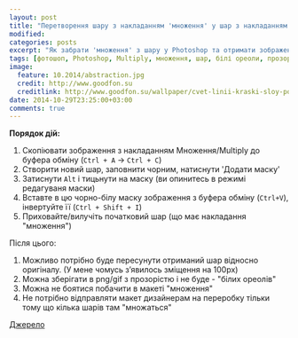 ```yaml
---
layout: post
title: "Перетворення шару з накладанням 'множення' у шар з накладанням 'звичайне'"
modified:
categories: posts
excerpt: "Як забрати 'множення' з шару у Photoshop та отримати зображення без втрат та 'білих ореолів'"
tags: [фотошоп, Photoshop, Multiply, множення, шар, білі ореоли, прозорість, інструкція, front-end, накладання, змішування]
image:
  feature: 10.2014/abstraction.jpg
  credit: http://www.goodfon.su
  creditlink: http://www.goodfon.su/wallpaper/cvet-linii-kraski-sloy-polosa.html
date: 2014-10-29T23:25:00+03:00
comments: true
---
```


**Порядок дій:**

1. Скопіювати зображення з накладанням Множення/Multiply до буфера обміну (``Ctrl + A`` -> ``Ctrl + C``)
1. Створити новий шар, заповнити чорним, натиснути 'Додати маску'
1. Затиснути ``Alt`` і тицьнути на маску (ви опинитесь в режимі редагуваня маски)
1. Вставте в цю чорно-білу маску зображення з буфера обміну (``Ctrl+V``), інвертуйте її (``Сtrl + Shift + I``)
1. Приховайте/вилучіть початковий шар (що має накладання "множення")

Після цього:

1. Можливо потрібно буде пересунути отриманий шар відносно оригіналу. (У мене чомусь з’явилось зміщення на 100px)
1. Можна зберігати в png/gif з прозорістю і не буде - "білих ореолів"
1. Можна не боятися побачити в макеті "множення"
1. Не потрібно відправляти макет дизайнерам на переробку тільки тому що кілька шарів там "множаться"

<a markdown="0" href="http://superuser.com/a/445181" class="btn">Джерело</a>